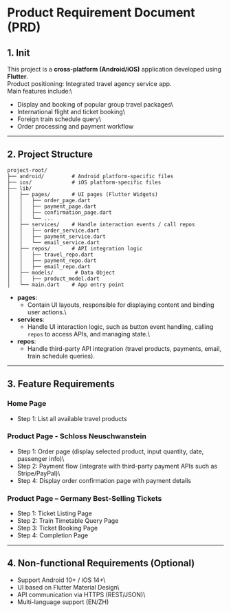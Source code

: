 # Product Requirement Document (PRD)

## 1. Init

This project is a **cross-platform (Android/iOS)** application developed
using **Flutter**.\
Product positioning: Integrated travel agency service app.\
Main features include:\
- Display and booking of popular group travel packages\
- International flight and ticket booking\
- Foreign train schedule query\
- Order processing and payment workflow

------------------------------------------------------------------------

## 2. Project Structure

    project-root/
    ├── android/         # Android platform-specific files
    ├── ios/             # iOS platform-specific files
    ├── lib/
    │   ├── pages/       # UI pages (Flutter Widgets)
    │   │   ├── order_page.dart
    │   │   ├── payment_page.dart
    │   │   ├── confirmation_page.dart
    │   │   └── ...
    │   ├── services/    # Handle interaction events / call repos
    │   │   ├── order_service.dart
    │   │   ├── payment_service.dart
    │   │   └── email_service.dart
    │   ├── repos/       # API integration logic
    │   │   ├── travel_repo.dart
    │   │   ├── payment_repo.dart
    │   │   ├── email_repo.dart
    │   ├── models/       # Data Object
    │   │   ├── product_model.dart
    │   └── main.dart    # App entry point

-   **pages**:
    -   Contain UI layouts, responsible for displaying content and
        binding user actions.\
-   **services**:
    -   Handle UI interaction logic, such as button event handling,
        calling `repos` to access APIs, and managing state.\
-   **repos**:
    -   Handle third-party API integration (travel products, payments,
        email, train schedule queries).

------------------------------------------------------------------------

## 3. Feature Requirements

### Home Page

-   Step 1: List all available travel products

### Product Page - Schloss Neuschwanstein

-   Step 1: Order page (display selected product, input quantity, date,
    passenger info)\
-   Step 2: Payment flow (integrate with third-party payment APIs such
    as Stripe/PayPal)\
-   Step 4: Display order confirmation page with payment details

### Product Page – Germany Best-Selling Tickets

-   Step 1: Ticket Listing Page
-   Step 2: Train Timetable Query Page
-   Step 3: Ticket Booking Page
-   Step 4: Completion Page

------------------------------------------------------------------------

## 4. Non-functional Requirements (Optional)

-   Support Android 10+ / iOS 14+\
-   UI based on Flutter Material Design\
-   API communication via HTTPS (REST/JSON)\
-   Multi-language support (EN/ZH)
